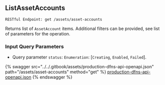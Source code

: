 
## ListAssetAccounts
`RESTful Endpoint: get /assets/asset-accounts`

Returns list of `AssetAccount` items. Additional filters can be provided, see list of parameters for the operation.



### Input Query Parameters
* Query parameter `status`: `Enumeration`: [`Creating`, `Enabled`, `Failed`].  
  


{% swagger src="../../.gitbook/assets/production-dfns-api-openapi.json" path="/assets/asset-accounts" method="get" %}
[production-dfns-api-openapi.json](../../.gitbook/assets/production-dfns-api-openapi.json)
{% endswagger %}
